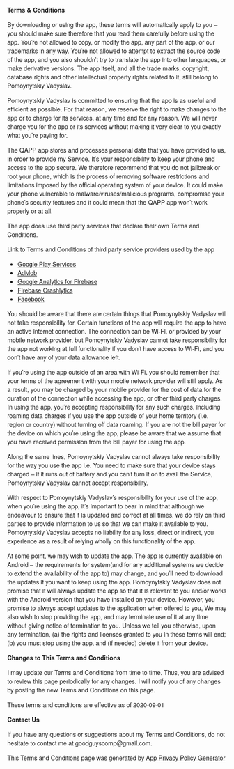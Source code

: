 <!DOCTYPE html>
<html>
<head>
    <meta charset='utf-8'>
    <meta name='viewport' content='width=device-width'>
    <title>Terms &amp; Conditions</title>
    <style> body { font-family: 'Helvetica Neue', Helvetica, Arial, sans-serif; padding:1em; } </style>
</head>
<body>
<strong>Terms &amp; Conditions</strong> <p>
    By downloading or using the app, these terms will
    automatically apply to you – you should make sure therefore
    that you read them carefully before using the app. You’re not
    allowed to copy, or modify the app, any part of the app, or
    our trademarks in any way. You’re not allowed to attempt to
    extract the source code of the app, and you also shouldn’t try
    to translate the app into other languages, or make derivative
    versions. The app itself, and all the trade marks, copyright,
    database rights and other intellectual property rights related
    to it, still belong to Pomoynytskiy Vadyslav.
</p> <p>
    Pomoynytskiy Vadyslav is committed to ensuring that the app is
    as useful and efficient as possible. For that reason, we
    reserve the right to make changes to the app or to charge for
    its services, at any time and for any reason. We will never
    charge you for the app or its services without making it very
    clear to you exactly what you’re paying for.
</p> <p>
    The QAPP app stores and processes personal data that
    you have provided to us, in order to provide my
    Service. It’s your responsibility to keep your phone and
    access to the app secure. We therefore recommend that you do
    not jailbreak or root your phone, which is the process of
    removing software restrictions and limitations imposed by the
    official operating system of your device. It could make your
    phone vulnerable to malware/viruses/malicious programs,
    compromise your phone’s security features and it could mean
    that the QAPP app won’t work properly or at all.
</p> <div><p>
    The app does use third party services that declare their own
    Terms and Conditions.
</p> <p>
    Link to Terms and Conditions of third party service
    providers used by the app
</p> <ul><li><a href="https://policies.google.com/terms" target="_blank" rel="noopener noreferrer">Google Play Services</a></li><li><a href="https://developers.google.com/admob/terms" target="_blank" rel="noopener noreferrer">AdMob</a></li><li><a href="https://firebase.google.com/terms/analytics" target="_blank" rel="noopener noreferrer">Google Analytics for Firebase</a></li><li><a href="https://firebase.google.com/terms/crashlytics" target="_blank" rel="noopener noreferrer">Firebase Crashlytics</a></li><li><a href="https://www.facebook.com/legal/terms/plain_text_terms" target="_blank" rel="noopener noreferrer">Facebook</a></li><!----><!----><!----><!----><!----><!----><!----><!----><!----><!----><!----><!----><!----><!----><!----><!----><!----><!----></ul></div> <p>
    You should be aware that there are certain things that
    Pomoynytskiy Vadyslav will not take responsibility for. Certain
    functions of the app will require the app to have an active
    internet connection. The connection can be Wi-Fi, or provided
    by your mobile network provider, but Pomoynytskiy Vadyslav
    cannot take responsibility for the app not working at full
    functionality if you don’t have access to Wi-Fi, and you don’t
    have any of your data allowance left.
</p> <p></p> <p>
    If you’re using the app outside of an area with Wi-Fi, you
    should remember that your terms of the agreement with your
    mobile network provider will still apply. As a result, you may
    be charged by your mobile provider for the cost of data for
    the duration of the connection while accessing the app, or
    other third party charges. In using the app, you’re accepting
    responsibility for any such charges, including roaming data
    charges if you use the app outside of your home territory
    (i.e. region or country) without turning off data roaming. If
    you are not the bill payer for the device on which you’re
    using the app, please be aware that we assume that you have
    received permission from the bill payer for using the app.
</p> <p>
    Along the same lines, Pomoynytskiy Vadyslav cannot always take
    responsibility for the way you use the app i.e. You need to
    make sure that your device stays charged – if it runs out of
    battery and you can’t turn it on to avail the Service,
    Pomoynytskiy Vadyslav cannot accept responsibility.
</p> <p>
    With respect to Pomoynytskiy Vadyslav’s responsibility for your
    use of the app, when you’re using the app, it’s important to
    bear in mind that although we endeavour to ensure that it is
    updated and correct at all times, we do rely on third parties
    to provide information to us so that we can make it available
    to you. Pomoynytskiy Vadyslav accepts no liability for any
    loss, direct or indirect, you experience as a result of
    relying wholly on this functionality of the app.
</p> <p>
    At some point, we may wish to update the app. The app is
    currently available on Android – the requirements for
    system(and for any additional systems we
    decide to extend the availability of the app to) may change,
    and you’ll need to download the updates if you want to keep
    using the app. Pomoynytskiy Vadyslav does not promise that it
    will always update the app so that it is relevant to you
    and/or works with the Android version that you have
    installed on your device. However, you promise to always
    accept updates to the application when offered to you, We may
    also wish to stop providing the app, and may terminate use of
    it at any time without giving notice of termination to you.
    Unless we tell you otherwise, upon any termination, (a) the
    rights and licenses granted to you in these terms will end;
    (b) you must stop using the app, and (if needed) delete it
    from your device.
</p> <p><strong>Changes to This Terms and Conditions</strong></p> <p>
    I may update our Terms and Conditions
    from time to time. Thus, you are advised to review this page
    periodically for any changes. I will
    notify you of any changes by posting the new Terms and
    Conditions on this page.
</p> <p>
    These terms and conditions are effective as of 2020-09-01
</p> <p><strong>Contact Us</strong></p> <p>
    If you have any questions or suggestions about my
    Terms and Conditions, do not hesitate to contact me
    at goodguyscomp@gmail.com.
</p> <p>
    This Terms and Conditions page was generated by
    <a href="https://app-privacy-policy-generator.firebaseapp.com/" target="_blank" rel="noopener noreferrer">App Privacy Policy Generator</a></p>
</body>
</html>

